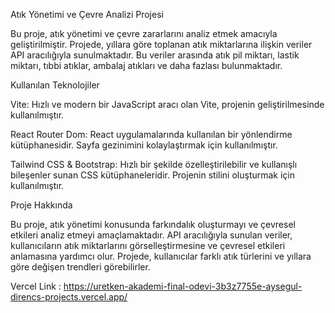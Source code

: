 Atık Yönetimi ve Çevre Analizi Projesi

Bu proje, atık yönetimi ve çevre zararlarını analiz etmek amacıyla geliştirilmiştir. Projede, yıllara göre toplanan atık miktarlarına ilişkin veriler API aracılığıyla sunulmaktadır. Bu veriler arasında atık pil miktarı, lastik miktarı, tıbbi atıklar, ambalaj atıkları ve daha fazlası bulunmaktadır.

Kullanılan Teknolojiler

Vite: Hızlı ve modern bir JavaScript aracı olan Vite, projenin geliştirilmesinde kullanılmıştır.

React Router Dom: React uygulamalarında kullanılan bir yönlendirme kütüphanesidir. Sayfa gezinimini kolaylaştırmak için kullanılmıştır.

Tailwind CSS & Bootstrap: Hızlı bir şekilde özelleştirilebilir ve kullanışlı bileşenler sunan CSS kütüphaneleridir. Projenin stilini oluşturmak için kullanılmıştır.

Proje Hakkında

Bu proje, atık yönetimi konusunda farkındalık oluşturmayı ve çevresel etkileri analiz etmeyi amaçlamaktadır. API aracılığıyla sunulan veriler, kullanıcıların atık miktarlarını görselleştirmesine ve çevresel etkileri anlamasına yardımcı olur. Projede, kullanıcılar farklı atık türlerini ve yıllara göre değişen trendleri görebilirler.


Vercel Link :  https://uretken-akademi-final-odevi-3b3z7755e-aysegul-direncs-projects.vercel.app/
